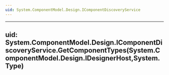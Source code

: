 ```yaml
---
uid: System.ComponentModel.Design.IComponentDiscoveryService
---
```


---
uid: System.ComponentModel.Design.IComponentDiscoveryService.GetComponentTypes(System.ComponentModel.Design.IDesignerHost,System.Type)
---
